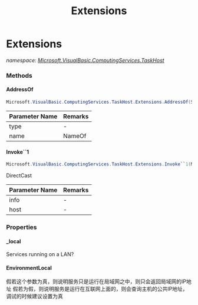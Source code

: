 ﻿---
title: Extensions
---

# Extensions
_namespace: [Microsoft.VisualBasic.ComputingServices.TaskHost](N-Microsoft.VisualBasic.ComputingServices.TaskHost.html)_



### Methods

#### AddressOf
```csharp
Microsoft.VisualBasic.ComputingServices.TaskHost.Extensions.AddressOf(System.Type,System.String)
```


|Parameter Name|Remarks|
|--------------|-------|
|type|-|
|name|NameOf|


#### Invoke``1
```csharp
Microsoft.VisualBasic.ComputingServices.TaskHost.Extensions.Invoke``1(Microsoft.VisualBasic.ComputingServices.TaskHost.InvokeInfo,Microsoft.VisualBasic.ComputingServices.TaskHost.TaskHost)
```
DirectCast

|Parameter Name|Remarks|
|--------------|-------|
|info|-|
|host|-|




### Properties

#### _local
Services running on a LAN?
#### EnvironmentLocal
假若这个参数为真，则说明服务只是运行在局域网之中，则只会返回局域网的IP地址
 假若为假，则说明服务是运行在互联网上面的，则会查询主机的公共IP地址，调试的时候建议设置为真

